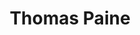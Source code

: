 ---
title: "Thomas Paine"
hashtag: "thomas-paine"
tags:
  - Activist
  - Philosopher
  - Writer
  - Age of Enlightenment
  - Human Being
---